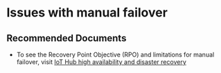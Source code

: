 <properties
	pageTitle="Issues with manual failover"
	description="Issues with manual failover"
	service="microsoft.devices"
	resource="iothubs"
	authors="jlian"
	ms.author="jlian"
	selfHelpType="generic"
	supportTopicIds="32630558"
	resourceTags=""
	productPesIds="15946"
	cloudEnvironments="public,BlackForest,Fairfax,Mooncake, usnat, ussec"
	articleId="74797c56-8ef4-4a9c-a448-a93f974dbd6a"
	ownershipId="AzureIot_IotHub"
/>

# Issues with manual failover

## **Recommended Documents**

* To see the Recovery Point Objective (RPO) and limitations for manual failover, visit [IoT Hub high availability and disaster recovery](https://docs.microsoft.com/azure/iot-hub/iot-hub-ha-dr#cross-region-dr)<br>


